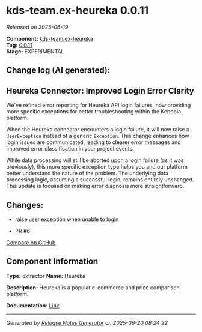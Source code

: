#  kds-team.ex-heureka 0.0.11

_Released on 2025-06-19_

**Component:** [kds-team.ex-heureka](https://github.com/keboola/component-heureka)  
**Tag:** [0.0.11](https://github.com/keboola/component-heureka/releases/tag/0.0.11)  
**Stage:** EXPERIMENTAL


## Change log (AI generated):
## Heureka Connector: Improved Login Error Clarity
We've refined error reporting for Heureka API login failures, now providing more specific exceptions for better troubleshooting within the Keboola platform.

When the Heureka connector encounters a login failure, it will now raise a `UserException` instead of a generic `Exception`. This change enhances how login issues are communicated, leading to clearer error messages and improved error classification in your project events.

While data processing will still be aborted upon a login failure (as it was previously), this more specific exception type helps you and our platform better understand the nature of the problem. The underlying data processing logic, assuming a successful login, remains entirely unchanged. This update is focused on making error diagnosis more straightforward.



## Changes:



- raise user exception when unable to login 




- PR #6 



[Compare on GitHub](https://github.com/keboola/component-heureka/compare/0.0.10...0.0.11)



## Component Information
**Type:** extractor
**Name:** Heureka

**Description:** Heureka is a popular e-commerce and price comparison platform.


**Documentation:** [Link](https://github.com/keboola/component-heureka/blob/main/README.md)



---
_Generated by [Release Notes Generator](https://github.com/keboola/release-notes-generator)
on 2025-06-20 08:24:22_